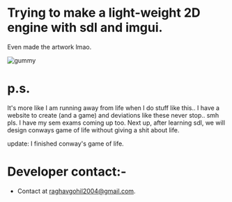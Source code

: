 
# Trying to make a light-weight 2D engine with sdl and imgui.
Even made the artwork lmao.

![gummy](https://github.com/RaghavGohil/Gummy/assets/71706645/17926562-a70c-4d5d-8039-0f0b1f87e179)

# p.s. 

It's more like I am running away from life when I do stuff like this.. I have a website to create (and a game) and deviations like these never stop.. smh pls.
I have my sem exams coming up too. Next up, after learning sdl, we will design conways game of life without giving a shit about life.

update:
I finished conway's game of life.

# Developer contact:-

* Contact at raghavgohil2004@gmail.com.
